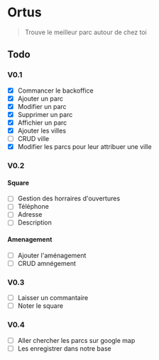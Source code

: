# Ortus

> Trouve le meilleur parc autour de chez toi

## Todo

### V0.1

* [x] Commancer le backoffice
* [x] Ajouter un parc
* [x] Modifier un parc
* [x] Supprimer un parc
* [x] Affichier un parc
* [x] Ajouter les villes
* [ ] CRUD ville
* [x] Modifier les parcs pour leur attribuer une ville

### V0.2

#### Square

* [ ] Gestion des horraires d'ouvertures
* [ ] Téléphone
* [ ] Adresse
* [ ] Description

#### Amenagement

* [ ] Ajouter l'aménagement
* [ ] CRUD amnégement

### V0.3

* [ ] Laisser un commantaire
* [ ] Noter le square

### V0.4

* [ ] Aller chercher les parcs sur google map
* [ ] Les enregistrer dans notre base
